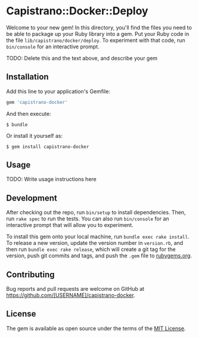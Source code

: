 # Capistrano::Docker::Deploy

Welcome to your new gem! In this directory, you'll find the files you need to be able to package up your Ruby library into a gem. Put your Ruby code in the file `lib/capistrano/docker/deploy`. To experiment with that code, run `bin/console` for an interactive prompt.

TODO: Delete this and the text above, and describe your gem

## Installation

Add this line to your application's Gemfile:

```ruby
gem 'capistrano-docker'
```

And then execute:

    $ bundle

Or install it yourself as:

    $ gem install capistrano-docker

## Usage

TODO: Write usage instructions here

## Development

After checking out the repo, run `bin/setup` to install dependencies. Then, run `rake spec` to run the tests. You can also run `bin/console` for an interactive prompt that will allow you to experiment.

To install this gem onto your local machine, run `bundle exec rake install`. To release a new version, update the version number in `version.rb`, and then run `bundle exec rake release`, which will create a git tag for the version, push git commits and tags, and push the `.gem` file to [rubygems.org](https://rubygems.org).

## Contributing

Bug reports and pull requests are welcome on GitHub at https://github.com/[USERNAME]/capistrano-docker.


## License

The gem is available as open source under the terms of the [MIT License](http://opensource.org/licenses/MIT).

